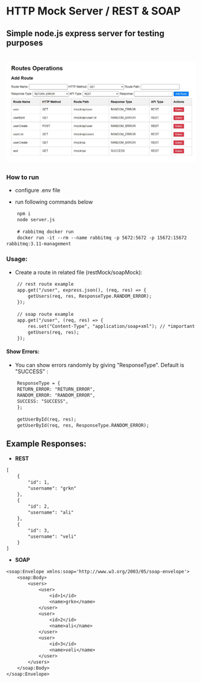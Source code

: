 # HTTP Mock Server / REST & SOAP

## Simple node.js express server for testing purposes

<h1 align="center">
  <img src="./images/ex1.jpg"/>
</h1>

### How to run

- configure .env file

- run following commands below

```
    npm i
    node server.js

    # rabbitmq docker run
    docker run -it --rm --name rabbitmq -p 5672:5672 -p 15672:15672 rabbitmq:3.11-management
```

### Usage:

- Create a route in related file (restMock/soapMock):

```
    // rest route example
    app.get("/user", express.json(), (req, res) => {
        getUsers(req, res, ResponseType.RANDOM_ERROR);
    });

    // soap route example
    app.get("/user", (req, res) => {
        res.set("Content-Type", "application/soap+xml"); // *important
        getUsers(req, res);
    });

```

#### Show Errors:

- You can show errors randomly by giving "ResponseType". Default is "SUCCESS" :

```
    ResponseType = {
    RETURN_ERROR: "RETURN_ERROR",
    RANDOM_ERROR: "RANDOM_ERROR",
    SUCCESS: "SUCCESS",
    };

    getUserById(req, res);
    getUserById(req, res, ResponseType.RANDOM_ERROR);
```

## Example Responses:

- **REST**

```
[
    {
        "id": 1,
        "username": "grkn"
    },
    {
        "id": 2,
        "username": "ali"
    },
    {
        "id": 3,
        "username": "veli"
    }
]
```

- **SOAP**

```
<soap:Envelope xmlns:soap='http://www.w3.org/2003/05/soap-envelope'>
    <soap:Body>
        <users>
            <user>
                <id>1</id>
                <name>grkn</name>
            </user>
            <user>
                <id>2</id>
                <name>ali</name>
            </user>
            <user>
                <id>3</id>
                <name>veli</name>
            </user>
        </users>
    </soap:Body>
</soap:Envelope>
```

